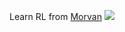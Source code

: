 Learn RL from [Morvan](https://github.com/MorvanZhou/Reinforcement-learning-with-tensorflow)
![](http://note.youdao.com/noteshare?id=f738ce63493881d6eead8f0dda605b0d)